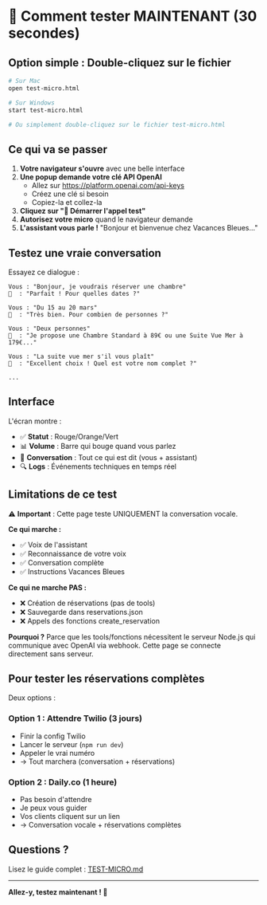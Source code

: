 # 🚀 Comment tester MAINTENANT (30 secondes)

## Option simple : Double-cliquez sur le fichier

```bash
# Sur Mac
open test-micro.html

# Sur Windows
start test-micro.html

# Ou simplement double-cliquez sur le fichier test-micro.html
```

## Ce qui va se passer

1. **Votre navigateur s'ouvre** avec une belle interface
2. **Une popup demande votre clé API OpenAI**
   - Allez sur https://platform.openai.com/api-keys
   - Créez une clé si besoin
   - Copiez-la et collez-la
3. **Cliquez sur "🎤 Démarrer l'appel test"**
4. **Autorisez votre micro** quand le navigateur demande
5. **L'assistant vous parle !** "Bonjour et bienvenue chez Vacances Bleues..."

## Testez une vraie conversation

Essayez ce dialogue :

```
Vous : "Bonjour, je voudrais réserver une chambre"
🤖  : "Parfait ! Pour quelles dates ?"

Vous : "Du 15 au 20 mars"
🤖  : "Très bien. Pour combien de personnes ?"

Vous : "Deux personnes"
🤖  : "Je propose une Chambre Standard à 89€ ou une Suite Vue Mer à 179€..."

Vous : "La suite vue mer s'il vous plaît"
🤖  : "Excellent choix ! Quel est votre nom complet ?"

...
```

## Interface

L'écran montre :
- ✅ **Statut** : Rouge/Orange/Vert
- 📊 **Volume** : Barre qui bouge quand vous parlez
- 💬 **Conversation** : Tout ce qui est dit (vous + assistant)
- 🔍 **Logs** : Événements techniques en temps réel

## Limitations de ce test

⚠️ **Important** : Cette page teste UNIQUEMENT la conversation vocale.

**Ce qui marche :**
- ✅ Voix de l'assistant
- ✅ Reconnaissance de votre voix
- ✅ Conversation complète
- ✅ Instructions Vacances Bleues

**Ce qui ne marche PAS :**
- ❌ Création de réservations (pas de tools)
- ❌ Sauvegarde dans reservations.json
- ❌ Appels des fonctions create_reservation

**Pourquoi ?** Parce que les tools/fonctions nécessitent le serveur Node.js qui communique avec OpenAI via webhook. Cette page se connecte directement sans serveur.

## Pour tester les réservations complètes

Deux options :

### Option 1 : Attendre Twilio (3 jours)
- Finir la config Twilio
- Lancer le serveur (`npm run dev`)
- Appeler le vrai numéro
- → Tout marchera (conversation + réservations)

### Option 2 : Daily.co (1 heure)
- Pas besoin d'attendre
- Je peux vous guider
- Vos clients cliquent sur un lien
- → Conversation vocale + réservations complètes

## Questions ?

Lisez le guide complet : [TEST-MICRO.md](TEST-MICRO.md)

---

**Allez-y, testez maintenant ! 🎉**
